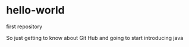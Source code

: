 # hello-world
first repository 

So just getting to know about Git Hub
and going to start introducing java

